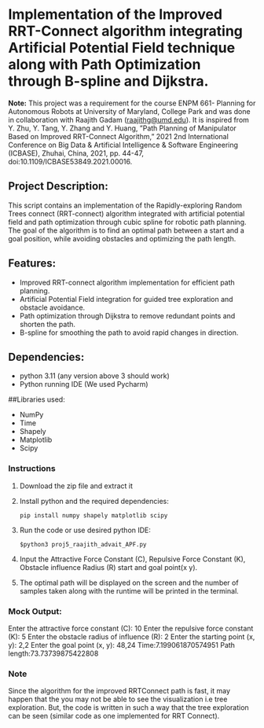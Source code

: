 # Implementation of the Improved RRT-Connect algorithm integrating Artificial Potential Field technique along with Path Optimization through B-spline and Dijkstra.
**Note:** This project was a requirement for the course ENPM 661- Planning for Autonomous Robots at University of Maryland, College Park and was done in collaboration with Raajith Gadam (raajithg@umd.edu). It is inspired from Y. Zhu, Y. Tang, Y. Zhang and Y. Huang, ”Path Planning of Manipulator Based on Improved RRT-Connect Algorithm,” 2021 2nd International Conference on Big Data & Artificial Intelligence & Software Engineering (ICBASE), Zhuhai, China, 2021, pp. 44-47, doi:10.1109/ICBASE53849.2021.00016.


## Project Description:

This script contains an implementation of the Rapidly-exploring Random Trees connect (RRT-connect) algorithm integrated with artificial potential field and path optimization through cubic spline for robotic path planning. The goal of the algorithm is to find an optimal path between a start and a goal position, while avoiding obstacles and optimizing the path length.

## Features:
* Improved RRT-connect algorithm implementation for efficient path planning.
* Artificial Potential Field integration for guided tree exploration and obstacle avoidance.
* Path optimization through Dijkstra to remove redundant points and shorten the path.
* B-spline for smoothing the path to avoid rapid changes in direction.

## Dependencies:

* python 3.11 (any version above 3 should work)
* Python running IDE (We used Pycharm)

##Libraries used:
* NumPy
* Time
* Shapely
* Matplotlib
* Scipy


### **Instructions**
1. Download the zip file and extract it
	
2. Install python and the required dependencies: 

	`pip install numpy shapely matplotlib scipy`
	
3. Run the code or use desired python IDE:

	`$python3 proj5_raajith_advait_APF.py`
	
4. Input the Attractive Force Constant (C), Repulsive Force Constant (K), Obstacle influence Radius (R) start and goal point(x y).
5. The optimal path will be displayed on the screen and the number of samples taken along with the runtime will be printed in the terminal.

### Mock Output:
Enter the attractive force constant (C): 10
Enter the repulsive force constant (K): 5
Enter the obstacle radius of influence (R): 2
Enter the starting point (x, y): 2,2
Enter the goal point (x, y): 48,24
Time:7.199061870574951 	 Path length:73.73739875422808

### **Note**
Since the algorithm for the improved RRTConnect path is fast, it may happen that the you may not be able to see the visualization i.e tree exploration. But, the code is written in such a way that the tree exploration can be seen (similar code as one implemented for RRT Connect). 
